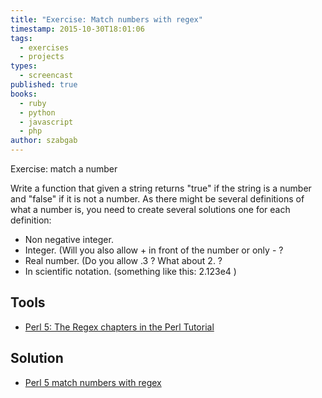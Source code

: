 ```yaml
---
title: "Exercise: Match numbers with regex"
timestamp: 2015-10-30T18:01:06
tags:
  - exercises
  - projects
types:
  - screencast
published: true
books:
  - ruby
  - python
  - javascript
  - php
author: szabgab
---
```



Exercise: match a number


Write a function that given a string returns "true" if the string is a number and "false" if it is not a number.
As there might be several definitions of what a number is, you need to create several solutions one for each definition:

* Non negative integer.
* Integer. (Will you also allow + in front of the number or only - ?
* Real number. (Do you allow .3 ? What about 2. ?
* In scientific notation. (something like this: 2.123e4 )

<slidecast file="beginner-perl/exercise-number" youtube="NB5_G3DLVRQ" />

## Tools
* [Perl 5: The Regex chapters in the Perl Tutorial](https://perlmaven.com/perl-tutorial)

## Solution
* [Perl 5 match numbers with regex](https://perlmaven.com/beginner-perl-maven-solution-number)


